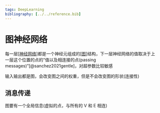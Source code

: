 ```yaml
---
tags: DeepLearning
bibliography: [../../reference.bib]
---
```


# 图神经网络

每一层[[神经网络]]都是一个神经元组成的[[图]]结构，下一层神经网络的值取决于上一层这个位置的点的“值以及相连接的点(passing messages)”[@sanchez2021gentle]，对超参数比较敏感

输入输出都是图，会改变图之间的权重，但是不会改变图的形状(连接性)

## 消息传递

图要有一个全局信息(虚拟的点，与所有的 V 和 E 相连)

[//begin]: # "Autogenerated link references for markdown compatibility"
[神经网络]: 神经网络.md "神经网络"
[图]: ../algorithm/data_structure/图.md "图"
[//end]: # "Autogenerated link references"
